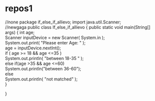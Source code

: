# repos1
//none
package if_else_if_allievo;
import java.util.Scanner;  
//newgaga
public class If_else_if_allievo 
{
    public static void main(String[] args)
    {
      int age;  
        Scanner inputDevice = new Scanner( System.in );  
        System.out.print( "Please enter Age: " );  
        age = inputDevice.nextInt();  
        if ( age >= 18 && age <=35 )  
            System.out.println( "between 18-35 " );  
        else if(age >35 && age <=60)  
            System.out.println("between 36-60");  
        else  
            System.out.println( "not matched" );   
    }
    
}


